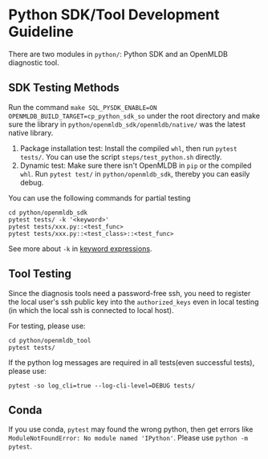 # Python SDK/Tool Development Guideline

There are two modules in `python/`: Python SDK and an OpenMLDB diagnostic tool.

## SDK Testing Methods

Run the command `make SQL_PYSDK_ENABLE=ON OPENMLDB_BUILD_TARGET=cp_python_sdk_so` under the root directory and make sure the library in `python/openmldb_sdk/openmldb/native/` was the latest native library.
1. Package installation test: Install the compiled `whl`, then run `pytest tests/`. You can use the script `steps/test_python.sh` directly.
2. Dynamic test: Make sure there isn't OpenMLDB in `pip` or the compiled `whl`. Run `pytest test/` in `python/openmldb_sdk`, thereby you can easily debug.

You can use the following commands for partial testing
```
cd python/openmldb_sdk
pytest tests/ -k '<keyword>'
pytest tests/xxx.py::<test_func>
pytest tests/xxx.py::<test_class>::<test_func>
```
See more about `-k` in [keyword expressions](https://docs.pytest.org/en/latest/example/markers.html#using-k-expr-to-select-tests-based-on-their-name).

## Tool Testing

Since the diagnosis tools need a password-free ssh, you need to register the local user's ssh public key into the `authorized_keys` even in local testing (in which the local ssh is connected to local host).

For testing, please use:
```
cd python/openmldb_tool
pytest tests/
```

If the python log messages are required in all tests(even successful tests), please use:
```
pytest -so log_cli=true --log-cli-level=DEBUG tests/
```

## Conda

If you use conda, `pytest` may found the wrong python, then get errors like `ModuleNotFoundError: No module named 'IPython'`. Please use `python -m pytest`.
